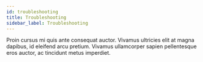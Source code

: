 ```yaml
---
id: troubleshooting
title: Troubleshooting
sidebar_label: Troubleshooting
---
```

Proin cursus mi quis ante consequat auctor. Vivamus ultricies elit at magna dapibus, id eleifend arcu pretium. Vivamus ullamcorper sapien pellentesque eros auctor, ac tincidunt metus imperdiet.